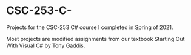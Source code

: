 # CSC-253-C-
Projects for the CSC-253 C# course I completed in Spring of 2021.

Most projects are modified assignments from our textbook Starting Out With Visual C# by Tony Gaddis.
